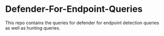# Defender-For-Endpoint-Queries
This repo contains the queries for defender for endpoint detection queries as well as hunting queries.
